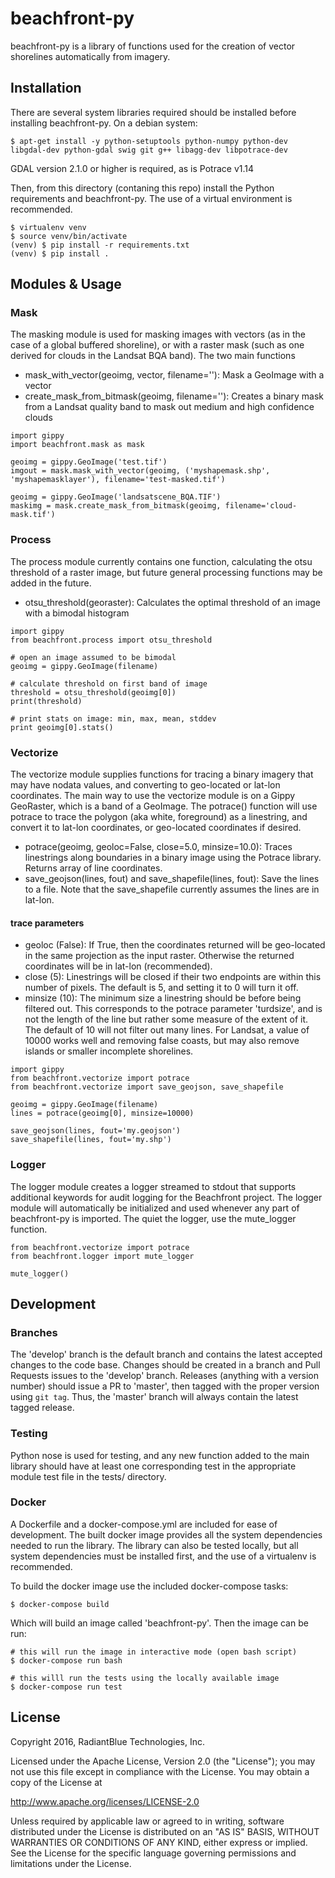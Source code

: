 # beachfront-py

beachfront-py is a library of functions used for the creation of vector shorelines automatically from imagery.

## Installation
There are several system libraries required should be installed before installing beachfront-py. On a debian system:

    $ apt-get install -y python-setuptools python-numpy python-dev libgdal-dev python-gdal swig git g++ libagg-dev libpotrace-dev

GDAL version 2.1.0 or higher is required, as is Potrace v1.14

Then, from this directory (contaning this repo) install the Python requirements and beachfront-py. The use of a virtual environment is recommended.

    $ virtualenv venv
    $ source venv/bin/activate
    (venv) $ pip install -r requirements.txt
    (venv) $ pip install .


## Modules & Usage

### Mask

The masking module is used for masking images with vectors (as in the case of a global buffered shoreline), or with a raster mask (such as one derived for clouds in the Landsat BQA band). The two main functions

- mask_with_vector(geoimg, vector, filename=''): Mask a GeoImage with a vector
- create_mask_from_bitmask(geoimg, filename=''): Creates a binary mask from a Landsat quality band to mask out medium and high confidence clouds


```
import gippy
import beachfront.mask as mask

geoimg = gippy.GeoImage('test.tif')
imgout = mask.mask_with_vector(geoimg, ('myshapemask.shp', 'myshapemasklayer'), filename='test-masked.tif')

geoimg = gippy.GeoImage('landsatscene_BQA.TIF')
maskimg = mask.create_mask_from_bitmask(geoimg, filename='cloud-mask.tif')

```

### Process

The process module currently contains one function, calculating the otsu threshold of a raster image, but future general processing functions may be added in the future. 

- otsu_threshold(georaster): Calculates the optimal threshold of an image with a bimodal histogram

```
import gippy
from beachfront.process import otsu_threshold

# open an image assumed to be bimodal
geoimg = gippy.GeoImage(filename)

# calculate threshold on first band of image
threshold = otsu_threshold(geoimg[0])
print(threshold)

# print stats on image: min, max, mean, stddev
print geoimg[0].stats()

```


### Vectorize

The vectorize module supplies functions for tracing a binary imagery that may have nodata values, and converting to geo-located or lat-lon coordinates. The main way to use the vectorize module is on a Gippy GeoRaster, which is a band of a GeoImage.  The potrace() function will use potrace to trace the polygon (aka white, foreground) as a linestring, and convert it to lat-lon coordinates, or geo-located coordinates if desired.

- potrace(geoimg, geoloc=False, close=5.0, minsize=10.0): Traces linestrings along boundaries in a binary image using the Potrace library. Returns array of line coordinates.
- save_geojson(lines, fout) and save_shapefile(lines, fout): Save the lines to a file. Note that the save_shapefile currently assumes the lines are in lat-lon.

#### trace parameters

- geoloc (False): If True, then the coordinates returned will be geo-located in the same projection as the input raster. Otherwise the returned coordinates will be in lat-lon (recommended).
- close (5): Linestrings will be closed if their two endpoints are within this number of pixels. The default is 5, and setting it to 0 will turn it off.
- minsize (10): The minimum size a linestring should be before being filtered out. This corresponds to the potrace parameter 'turdsize', and is not the length of the line but rather some measure of the extent of it. The default of 10 will not filter out many lines. For Landsat, a value of 10000 works well and removing false coasts, but may also remove islands or smaller incomplete shorelines.


```
import gippy
from beachfront.vectorize import potrace
from beachfront.vectorize import save_geojson, save_shapefile

geoimg = gippy.GeoImage(filename)
lines = potrace(geoimg[0], minsize=10000)

save_geojson(lines, fout='my.geojson')
save_shapefile(lines, fout='my.shp')
```


### Logger

The logger module creates a logger streamed to stdout that supports additional keywords for audit logging for the Beachfront project. The logger module will automatically be initialized and used whenever any part of beachfront-py is imported. The quiet the logger, use the mute_logger function.

```
from beachfront.vectorize import potrace
from beachfront.logger import mute_logger

mute_logger()
```


## Development

### Branches
The 'develop' branch is the default branch and contains the latest accepted changes to the code base. Changes should be created in a branch and Pull Requests issues to the 'develop' branch. Releases (anything with a version number) should issue a PR to 'master', then tagged with the proper version using `git tag`. Thus, the 'master' branch will always contain the latest tagged release.

### Testing
Python nose is used for testing, and any new function added to the main library should have at least one corresponding test in the appropriate module test file in the tests/ directory.

### Docker
A Dockerfile and a docker-compose.yml are included for ease of development. The built docker image provides all the system dependencies needed to run the library. The library can also be tested locally, but all system dependencies must be installed first, and the use of a virtualenv is recommended.

To build the docker image use the included docker-compose tasks:

    $ docker-compose build

Which will build an image called 'beachfront-py'. Then the image can be run:

    # this will run the image in interactive mode (open bash script)
    $ docker-compose run bash

    # this willl run the tests using the locally available image
    $ docker-compose run test


## License

Copyright 2016, RadiantBlue Technologies, Inc.

Licensed under the Apache License, Version 2.0 (the "License"); you may not use
this file except in compliance with the License. You may obtain a copy of the
License at

http://www.apache.org/licenses/LICENSE-2.0

Unless required by applicable law or agreed to in writing, software distributed
under the License is distributed on an "AS IS" BASIS, WITHOUT WARRANTIES OR
CONDITIONS OF ANY KIND, either express or implied. See the License for the
specific language governing permissions and limitations under the License.